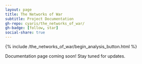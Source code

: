 ```yaml
---
layout: page
title: The Networks of War
subtitle: Project Documentation
gh-repo: cyaris/the_networks_of_war/
gh-badge: [follow, star]
social-share: true
---
```


{% include /the_networks_of_war/begin_analysis_button.html %}

Documentation page coming soon! Stay tuned for updates.

